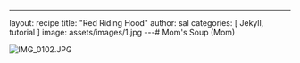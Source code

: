 ---
layout: recipe
title:  "Red Riding Hood"
author: sal
categories: [ Jekyll, tutorial ]
image: assets/images/1.jpg
---# Mom's Soup (Mom)

![IMG_0102.JPG](image/IMG_0102.JPG)
